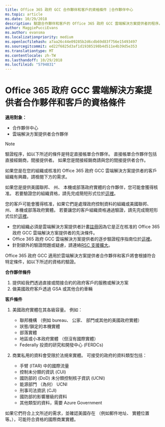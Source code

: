 ```yaml
---
title: Office 365 政府 GCC 合作夥伴和客戶的資格條件 |合作夥伴中心
ms.topic: article
ms.date: 10/29/2018
description: 驗證合作夥伴和客戶的 Office 365 政府 GCC 雲端解決方案提供者的程序。
author: MaggiePucciEvans
ms.author: evansma
ms.localizationpriority: medium
ms.openlocfilehash: a7aa26c44e09285b2d6cdb69d83f756e15493497
ms.sourcegitcommit: ed22f6825d3af1d19385198b4d511e4b39d5e353
ms.translationtype: MT
ms.contentlocale: zh-TW
ms.lasthandoff: 10/29/2018
ms.locfileid: "5794831"
---
```

# <a name="office-365-government-gcc-for-csp-partner-and-customer-eligibility-criteria"></a>Office 365 政府 GCC 雲端解決方案提供者合作夥伴和客戶的資格條件

**適用對象：**

-  合作夥伴中心
-  雲端解決方案提供者合作夥伴

>[!NOTE]
>驗證程序，如以下所述的條件是特定直接帳單合作夥伴。 直接帳單合作夥伴包括直接經銷商，間接提供者。  如果您是間接經銷商請與您的間接提供者合作。 

如果您是在您的組織或核准的 Office 365 政府 GCC 雲端解決方案提供者的客戶組織有興趣，請檢閱下方的需求。

如果您是提供美國聯邦、 州、 本機或部落政府實體的合作夥伴，您可能會獲得核准。 若要驗證您的組織資格，請先完成簡短形式位於[這裡](https://products.office.com/government/eligibility-validation?ReqType=CSPPartner)。

您的客戶可能會獲得核准，如果它們是處理政府控制資料的組織或美國聯邦、 州、 本機或部落政府實體。 若要讓您的客戶組織資格通過驗證，請先完成簡短形式位於[這裡](https://products.office.com/government/eligibility-validation?ReqType=CSPCustomer)。 

-   您的組織必須是雲端解決方案提供者計畫[註冊](https://partnercenter.microsoft.com/partner/cloud-solution-provider)因為它是正在核准的 Office 365 政府 GCC 雲端解決方案提供者的先決條件。
-   Office 365 政府 GCC 雲端解決方案提供者的逐步驗證程序指南位於[這裡](https://go.microsoft.com/fwlink/?linkid=2007323)。
-   針對額外的驗證問題或疑慮，請連絡[RSC 支援擴大](mailto:usgcce@microsoft.com)。

Office 365 政府 GCC 適用於雲端解決方案提供者合作夥伴和客戶將會根據符合特定條件，如以下所述的資格的驗證。

**合作夥伴條件**
1.  提供給我們透過直接或間接合約的政府客戶的服務或解決方案
2.  做美國政府客戶透過 GSA 或其他合約車輛

**客戶條件**
1.  美國政府實體在其各級容量。 例如：
 
    -  聯邦機構 （例如 bureau、 公家、 部門或其他的美國政府實體）
    -   狀態/鎖定的本機實體 
    -   部落實體
    -   地區或小本政府實體 （但沒有國際實體）
    -   Federally 投資的研究和開發中心 (FERDCs)

2.  商業私用的資料會受限於法規來實體。 可接受的政府的資料類型包括： 
    -   手臂 (ITAR) 中的國際流量
    -   控制未分類的資訊 (CUI)
    -   國防部的 (DoD) 未分類控制核子資訊 (UCNI)
    -   能源部門 （為何） UCNI
    -   刑事司法資訊 (CJI)
    -   國防部的影響層級的資料
    -   其他類型的資料，需要 Azure Government

如果它們符合上文所述的需求，並確認美國存在 （例如郵件地址、 實體位置等。），可能符合資格的國際商業實體。

